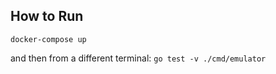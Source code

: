 ## How to Run

```
docker-compose up
```

and then from a different terminal: `go test -v ./cmd/emulator`
